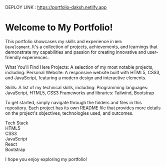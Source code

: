 DEPLOY LINK : https://portfolio-daksh.netlify.app

<h1>Welcome to My Portfolio!</h1>

This portfolio showcases my skills and experience in <code>Web Development.</code>It's a collection of projects, achievements, and learnings that demonstrate my capabilities and passion for creating innovative and user-friendly experiences.

What You'll Find Here
Projects: A selection of my most notable projects, including:
Personal Website: A responsive website built with HTML5, CSS3, and JavaScript, featuring a modern design and interactive elements.

Skills: A list of my technical skills, including:
Programming languages: JavaScript, HTML5, CSS3
Frameworks and libraries: Tailwind, Bootstrap

To get started, simply navigate through the folders and files in this repository. Each project has its own README file that provides more details on the project's objectives, technologies used, and outcomes.

Tech Stack <br>
 HTML5 <br>
 CSS3 <br>
 JavaScript <br>
 React <br>
 Bootstrap <br>

I hope you enjoy exploring my portfolio!